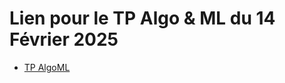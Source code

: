 # Lien pour le TP Algo & ML du 14 Février 2025

- [TP AlgoML](https://github.com/josoavj/TPAlgoML_140225)
